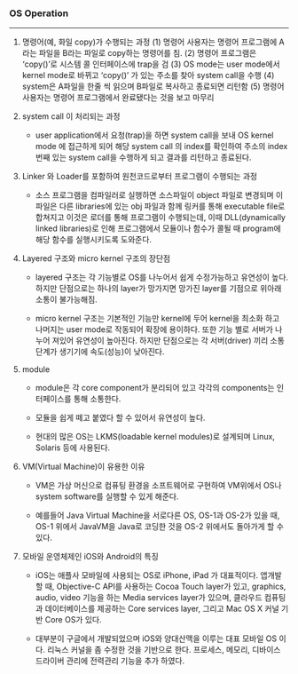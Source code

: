 ### OS Operation
-------------------------------------------
1. 명령어(예, 화일 copy)가 수행되는 과정
    (1) 명령어 사용자는 명령어 프로그램에 A라는 파일을 B라는 파일로 copy하는 명령어를 침.
    (2) 명령어 프로그램은 ‘copy()’로 시스템 콜 인터페이스에 trap을 검
    (3) OS mode는 user mode에서 kernel mode로 바뀌고 ‘copy()’ 가 있는 주소를 찾아 system call을 수행
    (4) system은 A파일을 한줄 씩 읽으며 B파일로 복사하고 종료되면 리턴함
    (5) 명령어 사용자는 명령어 프로그램에서 완료됐다는 것을 보고 마무리

2. system call 이 처리되는 과정
    - user application에서 요청(trap)을 하면 system call을 보내 OS kernel mode 에 접근하게 되어 해당 system call 의 index를 확인하여 주소의 index번째 있는 system call을 수행하게 되고 결과를 리턴하고 종료된다.

3. Linker 와 Loader를 포함하여 원천코드로부터 프로그램이 수행되는 과정
    - 소스 프로그램을 컴파일러로 실행하면 소스파일이 object 파일로 변경되며 이 파일은 다른 libraries에 있는 obj 파일과 함께 링커를 통해 executable file로 합쳐지고 이것은 로더를 통해 프로그램이 수행되는데, 이때 DLL(dynamically linked libraries)로 인해 프로그램에서 모듈이나 함수가 콜될 때 program에 해당 함수를 실행시키도록 도와준다.
4. Layered 구조와 micro kernel 구조의 장단점
    - layered 구조는 각 기능별로 OS를 나누어서 쉽게 수정가능하고 유연성이 높다. 하지만 단점으로는 하나의 layer가 망가지면 망가진 layer를 기점으로 위아래 소통이 불가능해짐.

    - micro kernel 구조는 기본적인 기능만 kernel에 두어 kernel을 최소화 하고 나머지는 user mode로 작동되어 확장에 용이하다. 또한 기능 별로 서버가 나누어 져있어 유연성이 높아진다. 하지만 단점으로는 각 서버(driver) 끼리 소통단계가 생기기에 속도(성능)이 낮아진다.

5. module
    - module은 각 core component가 분리되어 있고 각각의 components는 인터페이스를 통해 소통한다.

    - 모듈을 쉽게 떼고 붙였다 할 수 있어서 유연성이 높다.
    
    - 현대의 많은 OS는 LKMS(loadable kernel modules)로 설계되며 Linux, Solaris 등에 사용된다.

6. VM(Virtual Machine)이 유용한 이유
    - VM은 가상 머신으로 컴퓨팅 환경을 소프트웨어로 구현하여 VM위에서 OS나 system software를 실행할 수 있게 해준다.
    
    - 예를들어 Java Virtual Machine을 서로다른 OS, OS-1과 OS-2가 있을 때, OS-1 위에서 JavaVM을 Java로 코딩한 것을 OS-2 위에서도 돌아가게 할 수 있다.

7. 모바일 운영체제인 iOS와 Android의 특징
    - iOS는 애플사 모바일에 사용되는 OS로 iPhone, iPad 가 대표적이다. 앱개발할 때, Objective-C API를 사용하는 Cocoa Touch layer가 있고, graphics, audio, video 기능을 하는 Media services layer가 있으며, 클라우드 컴퓨팅과 데이터베이스를 제공하는 Core services layer, 그리고 Mac OS X 커널 기반 Core OS가 있다.

    - 대부분이 구글에서 개발되었으며 iOS와 양대산맥을 이루는 대표 모바일 OS 이다. 리눅스 커널을 좀 수정한 것을 기반으로 한다. 프로세스, 메모리, 디바이스 드라이버 관리에 전력관리 기능을 추가 하였다.